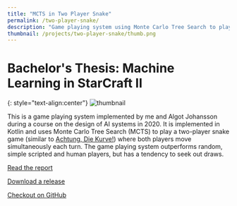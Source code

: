 ```yaml
---
title: "MCTS in Two Player Snake"
permalink: /two-player-snake/
description: "Game playing system using Monte Carlo Tree Search to play a two-player snake game."
thumbnail: /projects/two-player-snake/thumb.png
---
```

# Bachelor's Thesis: Machine Learning in StarCraft II

{: style="text-align:center"}
![thumbnail](/projects/two-player-snake/thumb.png)

This is a game playing system implemented by me and Algot Johansson during a course on the design of AI systems in 2020. It is implemented in Kotlin and uses Monte Carlo Tree Search (MCTS) to play a two-player snake game (similar to [Achtung, Die Kurve!](https://achtungdiekurve.net/)) where both players move simultaneously each turn. The game playing system outperforms random, simple scripted and human players, but has a tendency to seek out draws.

[Read the report](/projects/two-player-snake/monte-carlo-tree-search-for-two-player-snake.pdf)

[Download a release](https://github.com/ecen/two-player-snake/releases/tag/v1.0.0)

[Checkout on GitHub](https://github.com/ecen/two-player-snake/tree/v1.0.0)
